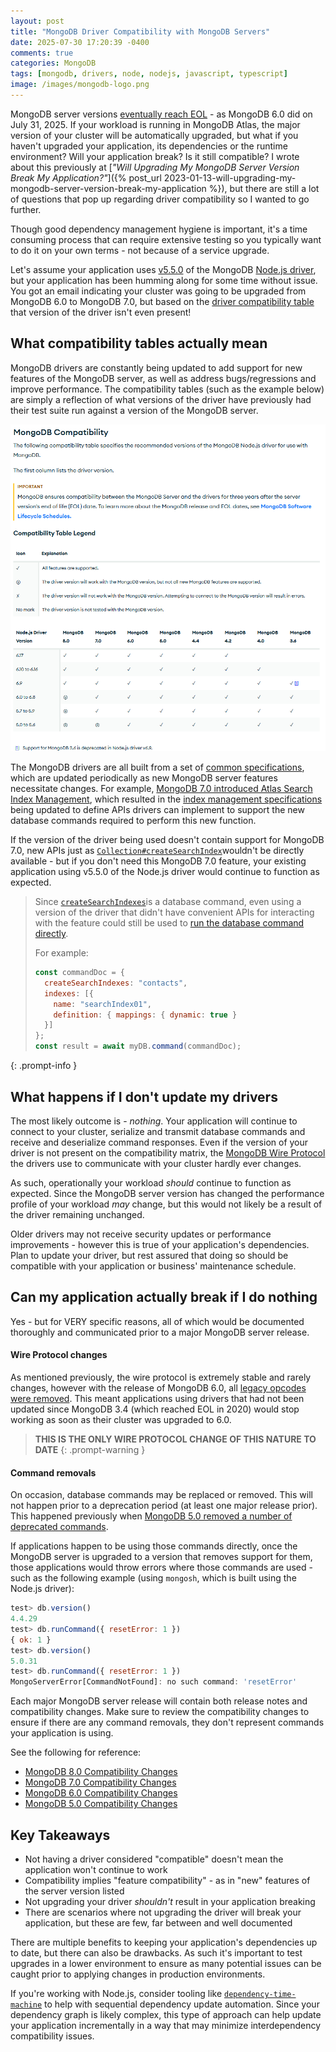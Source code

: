 ```yaml
---
layout: post
title: "MongoDB Driver Compatibility with MongoDB Servers"
date: 2025-07-30 17:20:39 -0400
comments: true
categories: MongoDB
tags: [mongodb, drivers, node, nodejs, javascript, typescript]
image: /images/mongodb-logo.png
---
```


MongoDB server versions [eventually reach EOL](https://www.mongodb.com/legal/support-policy/lifecycles) - as MongoDB 6.0 did on July 31, 2025. If your workload is running in MongoDB Atlas, the major version of your cluster will be automatically upgraded, but what if you haven't upgraded your application, its dependencies or the runtime environment? Will your application break? Is it still compatible? I wrote about this previously at [_"Will Upgrading My MongoDB Server Version Break My Application?"_]({% post_url 2023-01-13-will-upgrading-my-mongodb-server-version-break-my-application %}), but there are still a lot of questions that pop up regarding driver compatibility so I wanted to go further.

Though good dependency management hygiene is important, it's a time consuming process that can require extensive testing so you typically want to do it on your own terms - not because of a service upgrade.

Let's assume your application uses [v5.5.0](https://github.com/mongodb/node-mongodb-native/releases/tag/v5.5.0) of the MongoDB [Node.js driver](https://mongodb-node.netlify.app/docs/drivers/node/current/), but your application has been humming along for some time without issue. You got an email indicating your cluster was going to be upgraded from MongoDB 6.0 to MongoDB 7.0, but based on the [driver compatibility table](https://mongodb-node.netlify.app/docs/drivers/node/current/reference/compatibility/) that version of the driver isn't even present!

## What compatibility tables actually mean

MongoDB drivers are constantly being updated to add support for new features of the MongoDB server, as well as address bugs/regressions and improve performance. The compatibility tables (such as the example below) are simply a reflection of what versions of the driver have previously had their test suite run against a version of the MongoDB server.

![](/images/mongodb-compatibility-matrix.png)

The MongoDB drivers are all built from a set of [common specifications](https://github.com/mongodb/specifications), which are updated periodically as new MongoDB server features necessitate changes. For example, [MongoDB 7.0 introduced Atlas Search Index Management](https://www.mongodb.com/docs/manual/release-notes/7.0/#atlas-search-index-management), which resulted in the [index management specifications](https://github.com/mongodb/specifications/blob/master/source/index-management/index-management.md) being updated to define APIs drivers can implement to support the new database commands required to perform this new function.

If the version of the driver being used doesn't contain support for MongoDB 7.0, new APIs just as [`Collection#createSearchIndex`](https://mongodb.github.io/node-mongodb-native/6.17/classes/Collection.html#createSearchIndex)wouldn't be directly available - but if you don't need this MongoDB 7.0 feature, your existing application using v5.5.0 of the Node.js driver would continue to function as expected.

> Since [`createSearchIndexes`](https://www.mongodb.com/docs/manual/reference/command/createSearchIndexes/)is a database command, even using a version of the driver that didn't have convenient APIs for interacting with the feature could still be used to [run the database command directly](https://mongodb-node.netlify.app/docs/drivers/node/current/run-command/).
>
> For example:
> ```js
> const commandDoc = {
>   createSearchIndexes: "contacts",
>   indexes: [{
>     name: "searchIndex01",
>     definition: { mappings: { dynamic: true }
>   }]
> };
> const result = await myDB.command(commandDoc);
> ```
{: .prompt-info }

## What happens if I don't update my drivers

The most likely outcome is - *nothing*. Your application will continue to connect to your cluster, serialize and transmit database commands and receive and deserialize command responses. Even if the version of your driver is not present on the compatibility matrix, the [MongoDB Wire Protocol](https://www.mongodb.com/docs/manual/reference/mongodb-wire-protocol/) the drivers use to communicate with your cluster hardly ever changes.

As such, operationally your workload _should_ continue to function as expected. Since the MongoDB server version has changed the performance profile of your workload _may_ change, but this would not likely be a result of the driver remaining unchanged.

Older drivers may not receive security updates or performance improvements - however this is true of your application's dependencies. Plan to update your driver, but rest assured that doing so should be compatible with your application or business' maintenance schedule.

## Can my application actually break if I do nothing

Yes - but for VERY specific reasons, all of which would be documented thoroughly and communicated prior to a major MongoDB server release.

#### Wire Protocol changes

As mentioned previously, the wire protocol is extremely stable and rarely changes, however with the release of MongoDB 6.0, all [legacy opcodes were removed](https://www.mongodb.com/docs/manual/release-notes/6.0-compatibility/#std-label-legacy-op-codes-removed). This meant applications using drivers that had not been updated since MongoDB 3.4 (which reached EOL in 2020) would stop working as soon as their cluster was upgraded to 6.0.

> **THIS IS THE ONLY WIRE PROTOCOL CHANGE OF THIS NATURE TO DATE**
{: .prompt-warning }

#### Command removals

On occasion, database commands may be replaced or removed. This will not happen prior to a deprecation period (at least one major release prior). This happened previously when [MongoDB 5.0 removed a number of deprecated commands](https://www.mongodb.com/docs/manual/release-notes/5.0-compatibility/#removed-commands).

If applications happen to be using those commands directly, once the MongoDB server is upgraded to a version that removes support for them, those applications would throw errors where those commands are used - such as the following example (using `mongosh`, which is built using the Node.js driver):

```js
test> db.version()
4.4.29
test> db.runCommand({ resetError: 1 })
{ ok: 1 }
test> db.version()
5.0.31
test> db.runCommand({ resetError: 1 })
MongoServerError[CommandNotFound]: no such command: 'resetError'
```

Each major MongoDB server release will contain both release notes and compatibility changes. Make sure to review the compatibility changes to ensure if there are any command removals, they don't represent commands your application is using.

See the following for reference:

* [MongoDB 8.0 Compatibility Changes](https://www.mongodb.com/docs/manual/release-notes/8.0-compatibility/)
* [MongoDB 7.0 Compatibility Changes](https://www.mongodb.com/docs/manual/release-notes/7.0-compatibility/)
* [MongoDB 6.0 Compatibility Changes](https://www.mongodb.com/docs/manual/release-notes/6.0-compatibility/)
* [MongoDB 5.0 Compatibility Changes](https://www.mongodb.com/docs/manual/release-notes/5.0-compatibility/)

## Key Takeaways

- Not having a driver considered "compatible" doesn't mean the application won't continue to work
- Compatibility implies "feature compatibility" - as in "new" features of the server version listed
- Not upgrading your driver _shouldn't_ result in your application breaking
- There are scenarios where not upgrading the driver will break your application, but these are few, far between and well documented

There are multiple benefits to keeping your application's dependencies up to date, but there can also be drawbacks. As such it's important to test upgrades in a lower environment to ensure as many potential issues can be caught prior to applying changes in production environments.

If you're working with Node.js, consider tooling like [`dependency-time-machine`](https://github.com/pilotpirxie/dependency-time-machine) to help with sequential dependency update automation. Since your dependency graph is likely complex, this type of approach can help update your application incrementally in a way that may minimize interdependency compatibility issues.